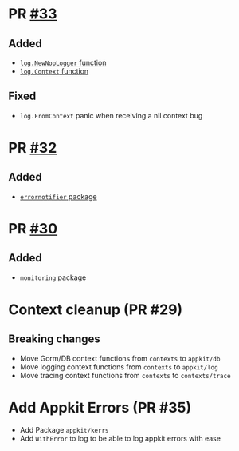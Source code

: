 # PR [#33](https://github.com/theplant/appkit/pull/32)

## Added

* [`log.NewNopLogger` function](https://github.com/theplant/appkit/blob/add-nop-logger/log/log.go#L60-L64)
* [`log.Context` function](https://github.com/theplant/appkit/blob/add-nop-logger/log/context.go#L29-L32)

## Fixed

* `log.FromContext` panic when receiving a nil context bug

# PR [#32](https://github.com/theplant/appkit/pull/32)

## Added

* [`errornotifier` package](errornotifier/README.md)

# PR [#30](https://github.com/theplant/appkit/pull/30)

## Added

* `monitoring` package


# Context cleanup (PR #29)

## Breaking changes

* Move Gorm/DB context functions from `contexts` to `appkit/db`
* Move logging context functions from `contexts` to `appkit/log`
* Move tracing context functions from `contexts` to `contexts/trace`

# Add Appkit Errors (PR #35)

* Add Package `appkit/kerrs`
* Add `WithError` to log to be able to log appkit errors with ease
